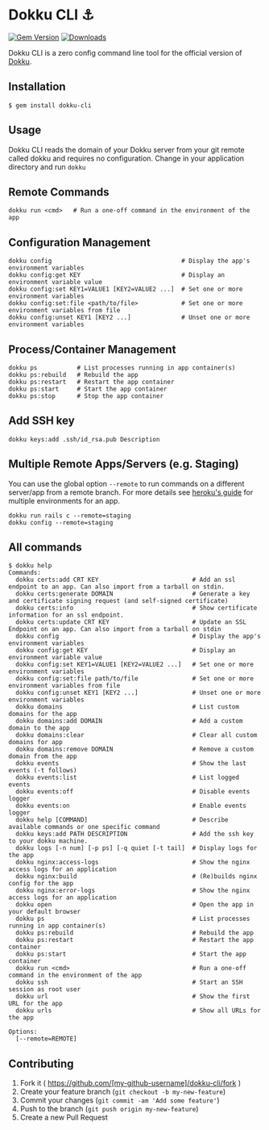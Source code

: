 # Dokku CLI :anchor:

[![Gem Version](https://badge.fury.io/rb/dokku-cli.svg)](http://badge.fury.io/rb/dokku-cli)
[![Downloads](http://ruby-gem-downloads-badge.herokuapp.com/dokku-cli?type=total)](http://badge.fury.io/rb/dokku-cli)

Dokku CLI is a zero config command line tool for the official version of [Dokku](https://github.com/progrium/dokku).

## Installation
```
$ gem install dokku-cli
```

## Usage

Dokku CLI reads the domain of your Dokku server from your git remote called dokku and requires no configuration. Change in your application directory and run ``dokku``


## Remote Commands

```
dokku run <cmd>   # Run a one-off command in the environment of the app
```

## Configuration Management

```
dokku config                                    # Display the app's environment variables
dokku config:get KEY                            # Display an environment variable value
dokku config:set KEY1=VALUE1 [KEY2=VALUE2 ...]  # Set one or more environment variables
dokku config:set:file <path/to/file>            # Set one or more environment variables from file
dokku config:unset KEY1 [KEY2 ...]              # Unset one or more environment variables
```

## Process/Container Management

```
dokku ps           # List processes running in app container(s)
dokku ps:rebuild   # Rebuild the app
dokku ps:restart   # Restart the app container
dokku ps:start     # Start the app container
dokku ps:stop      # Stop the app container
```

## Add SSH key
```
dokku keys:add .ssh/id_rsa.pub Description
```

## Multiple Remote Apps/Servers (e.g. Staging)

You can use the global option ``--remote`` to run commands on a different server/app from a remote branch. For more details see [heroku's guide](https://devcenter.heroku.com/articles/multiple-environments)  for multiple environments for an app.

```
dokku run rails c --remote=staging
dokku config --remote=staging
```

## All commands

```
$ dokku help
Commands:
  dokku certs:add CRT KEY                          # Add an ssl endpoint to an app. Can also import from a tarball on stdin.
  dokku certs:generate DOMAIN                      # Generate a key and certificate signing request (and self-signed certificate)
  dokku certs:info                                 # Show certificate information for an ssl endpoint.
  dokku certs:update CRT KEY                       # Update an SSL Endpoint on an app. Can also import from a tarball on stdin
  dokku config                                     # Display the app's environment variables
  dokku config:get KEY                             # Display an environment variable value
  dokku config:set KEY1=VALUE1 [KEY2=VALUE2 ...]   # Set one or more environment variables
  dokku config:set:file path/to/file               # Set one or more environment variables from file
  dokku config:unset KEY1 [KEY2 ...]               # Unset one or more environment variables
  dokku domains                                    # List custom domains for the app
  dokku domains:add DOMAIN                         # Add a custom domain to the app
  dokku domains:clear                              # Clear all custom domains for app
  dokku domains:remove DOMAIN                      # Remove a custom domain from the app
  dokku events                                     # Show the last events (-t follows)
  dokku events:list                                # List logged events
  dokku events:off                                 # Disable events logger
  dokku events:on                                  # Enable events logger
  dokku help [COMMAND]                             # Describe available commands or one specific command
  dokku keys:add PATH DESCRIPTION                  # Add the ssh key to your dokku machine.
  dokku logs [-n num] [-p ps] [-q quiet [-t tail]  # Display logs for the app
  dokku nginx:access-logs                          # Show the nginx access logs for an application
  dokku nginx:build                                # (Re)builds nginx config for the app
  dokku nginx:error-logs                           # Show the nginx access logs for an application
  dokku open                                       # Open the app in your default browser
  dokku ps                                         # List processes running in app container(s)
  dokku ps:rebuild                                 # Rebuild the app
  dokku ps:restart                                 # Restart the app container
  dokku ps:start                                   # Start the app container
  dokku run <cmd>                                  # Run a one-off command in the environment of the app
  dokku ssh                                        # Start an SSH session as root user
  dokku url                                        # Show the first URL for the app
  dokku urls                                       # Show all URLs for the app

Options:
  [--remote=REMOTE]
```

## Contributing

1. Fork it ( https://github.com/[my-github-username]/dokku-cli/fork )
2. Create your feature branch (`git checkout -b my-new-feature`)
3. Commit your changes (`git commit -am 'Add some feature'`)
4. Push to the branch (`git push origin my-new-feature`)
5. Create a new Pull Request
